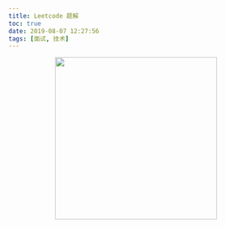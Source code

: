 ```yaml
---
title: Leetcode 题解
toc: true  
date: 2019-08-07 12:27:56 
tags: [面试, 技术]
---
```







<div align="center"><img width="320px" src="https://cs-notes-1256109796.cos.ap-guangzhou.myqcloud.com/githubio/公众号二维码-2.png"></img></div>
